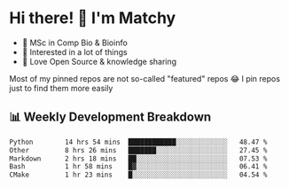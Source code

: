 # Hi there! 👋 I'm Matchy

- 🧬 MSc in Comp Bio & Bioinfo
- 🎈 Interested in a lot of things
- 💜 Love Open Source & knowledge sharing

Most of my pinned repos are not so-called "featured" repos 😂 I pin repos just to find them more easily

## 📊 Weekly Development Breakdown

<!--START_SECTION:waka-->

```txt
Python        14 hrs 54 mins  ████████████░░░░░░░░░░░░░   48.47 %
Other         8 hrs 26 mins   ███████░░░░░░░░░░░░░░░░░░   27.45 %
Markdown      2 hrs 18 mins   ██░░░░░░░░░░░░░░░░░░░░░░░   07.53 %
Bash          1 hr 58 mins    █▓░░░░░░░░░░░░░░░░░░░░░░░   06.41 %
CMake         1 hr 23 mins    █░░░░░░░░░░░░░░░░░░░░░░░░   04.54 %
```

<!--END_SECTION:waka-->
